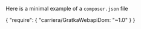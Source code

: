 Here is a minimal example of a `composer.json` file

{
    "require": {
        "carriera/GratkaWebapiDom: "~1.0"
    }
}
